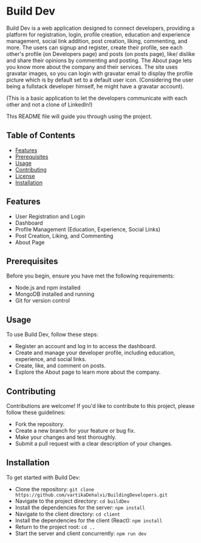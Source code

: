 # Build Dev

Build Dev is a web application designed to connect developers, providing a platform for registration, login, profile creation, education and experience management, social link addition, post creation, liking, commenting, and more.
The users can signup and register, create their profile, see each other's profile (on Developers page) and posts (on posts page), like/ dislike and share their opinions by commenting and posting. The About page lets you know more about the company and their services.
The site uses gravatar images, so you can login with gravatar email to display the profile picture which is by default set to a default user icon. (Considering the user being a fullstack developer himself, he might have a gravatar account).

(This is a basic application to let the developers communicate with each other and not a clone of LinkedIn!)

This README file will guide you through using the project.

## Table of Contents

- [Features](#features)
- [Prerequisites](#prerequisites)
- [Usage](#usage)
- [Contributing](#contributing)
- [License](#license)
- [Installation](#installation)

## Features

- User Registration and Login
- Dashboard
- Profile Management (Education, Experience, Social Links)
- Post Creation, Liking, and Commenting
- About Page

## Prerequisites

Before you begin, ensure you have met the following requirements:

- Node.js and npm installed
- MongoDB installed and running
- Git for version control

## Usage

To use Build Dev, follow these steps:

- Register an account and log in to access the dashboard.
- Create and manage your developer profile, including education, experience, and social links.
- Create, like, and comment on posts.
- Explore the About page to learn more about the company.

## Contributing

Contributions are welcome! If you'd like to contribute to this project, please follow these guidelines:

- Fork the repository.
- Create a new branch for your feature or bug fix.
- Make your changes and test thoroughly.
- Submit a pull request with a clear description of your changes.

## Installation

To get started with Build Dev:

- Clone the repository: `git clone https://github.com/vartikaDehalvi/BuildingDevelopers.git`
- Navigate to the project directory: `cd buildDev`
- Install the dependencies for the server: `npm install`
- Navigate to the client directory: `cd client`
- Install the dependencies for the client (React): `npm install`
- Return to the project root: `cd ..`
- Start the server and client concurrently: `npm run dev`

<!-- update the proxy setting in  client's `package.json` to point to the deployed URL.
```json
"proxy": "https://heroku-app-url.herokuapp.com" -->
